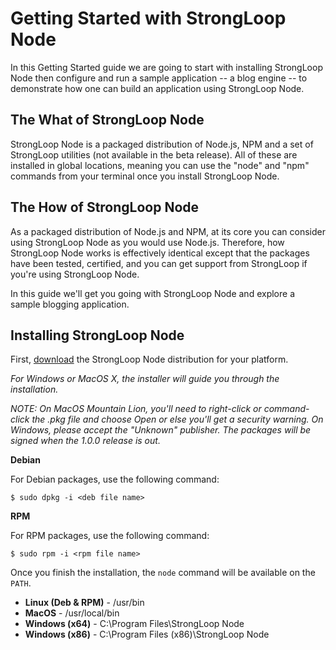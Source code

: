 # Getting Started with StrongLoop Node

In this Getting Started guide we are going to start with installing StrongLoop Node then configure and run a sample application -- a blog engine -- to demonstrate how one can build an application using StrongLoop Node.

## The What of StrongLoop Node

StrongLoop Node is a packaged distribution of Node.js, NPM and a set of StrongLoop utilities (not available in the beta release). All of these are installed in global locations, meaning you can use the "node" and "npm" commands from your terminal once you install StrongLoop Node.

## The How of StrongLoop Node

As a packaged distribution of Node.js and NPM, at its core you can consider using StrongLoop Node as you would use Node.js. Therefore, how StrongLoop Node works is effectively identical except that the packages have been tested, certified, and you can get support from StrongLoop if you're using StrongLoop Node.

In this guide we'll get you going with StrongLoop Node and explore a sample blogging application.

## Installing StrongLoop Node

First, [download](http://www.strongloop.com/products#downloads) the StrongLoop Node distribution for your platform.

_For Windows or MacOS X, the installer will guide you through the installation._

_NOTE: On MacOS Mountain Lion, you'll need to right-click or command-click the .pkg file and choose Open or else you'll get a security warning. On Windows, please accept the "Unknown" publisher. The packages will be signed when the 1.0.0 release is out._

**Debian**

For Debian packages, use the following command:

    $ sudo dpkg -i <deb file name>
    
**RPM**

For RPM packages, use the following command:

    $ sudo rpm -i <rpm file name>
    
Once you finish the installation, the `node` command will be available on the `PATH`.

 - **Linux (Deb & RPM)** - /usr/bin
 - **MacOS** - /usr/local/bin
 - **Windows (x64)** - C:\Program Files\StrongLoop Node
 - **Windows (x86)** - C:\Program Files (x86)\StrongLoop Node
